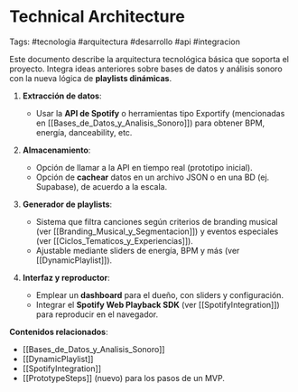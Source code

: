 # Technical Architecture
Tags: #tecnologia #arquitectura #desarrollo #api #integracion

Este documento describe la arquitectura tecnológica básica que soporta el proyecto. Integra ideas anteriores sobre bases de datos y análisis sonoro con la nueva lógica de **playlists dinámicas**.

1. **Extracción de datos**:  
   - Usar la **API de Spotify** o herramientas tipo Exportify (mencionadas en [[Bases_de_Datos_y_Analisis_Sonoro]]) para obtener BPM, energía, danceability, etc.

2. **Almacenamiento**:  
   - Opción de llamar a la API en tiempo real (prototipo inicial).
   - Opción de **cachear** datos en un archivo JSON o en una BD (ej. Supabase), de acuerdo a la escala.

3. **Generador de playlists**:  
   - Sistema que filtra canciones según criterios de branding musical (ver [[Branding_Musical_y_Segmentacion]]) y eventos especiales (ver [[Ciclos_Tematicos_y_Experiencias]]).
   - Ajustable mediante sliders de energía, BPM y más (ver [[DynamicPlaylist]]).

4. **Interfaz y reproductor**:  
   - Emplear un **dashboard** para el dueño, con sliders y configuración.  
   - Integrar el **Spotify Web Playback SDK** (ver [[SpotifyIntegration]]) para reproducir en el navegador.

**Contenidos relacionados**:
- [[Bases_de_Datos_y_Analisis_Sonoro]]
- [[DynamicPlaylist]]
- [[SpotifyIntegration]]
- [[PrototypeSteps]] (nuevo) para los pasos de un MVP.